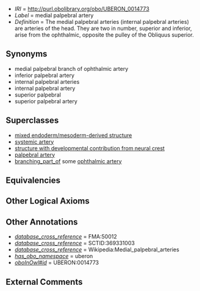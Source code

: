  * *IRI* = http://purl.obolibrary.org/obo/UBERON_0014773
 * *Label* = medial palpebral artery
 * *Definition* = The medial palpebral arteries (internal palpebral arteries) are arteries of the head. They are two in number, superior and inferior, arise from the ophthalmic, opposite the pulley of the Obliquus superior.

## Synonyms

 * medial palpebral branch of ophthalmic artery
 * inferior palpebral artery
 * internal palpebral arteries
 * internal palpebral artery
 * superior palpebral
 * superior palpebral artery

## Superclasses

 * [mixed endoderm/mesoderm-derived structure](../../UBERON/77/UBERON_0000077.md)
 * [systemic artery](../../UBERON/73/UBERON_0004573.md)
 * [structure with developmental contribution from neural crest](../../UBERON/14/UBERON_0010314.md)
 * [palpebral artery](../../UBERON/70/UBERON_0014770.md)
 * [branching_part_of](../../RO/80/RO_0002380.md) some [ophthalmic artery](../../UBERON/19/UBERON_0001619.md)

## Equivalencies


## Other Logical Axioms


## Other Annotations

 * *[database_cross_reference](../../ef/oboInOwl#hasDbXref.md)* = FMA:50012
 * *[database_cross_reference](../../ef/oboInOwl#hasDbXref.md)* = SCTID:369331003
 * *[database_cross_reference](../../ef/oboInOwl#hasDbXref.md)* = Wikipedia:Medial_palpebral_arteries
 * *[has_obo_namespace](../../ce/oboInOwl#hasOBONamespace.md)* = uberon
 * *[oboInOwl#id](../../id/oboInOwl#id.md)* = UBERON:0014773

## External Comments

